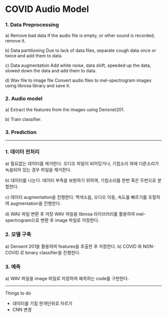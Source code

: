 # COVID Audio Model
### 1. Data Preprocessing 
a) Remove bad data
If the audio file is empty, or other sound is recorded, remove it.

b) Data partitioning
Due to lack of data files, separate cough data once or twice and add them to data.

c) Data augmentation
Add white noise, data shift, speeded up the data, slowed down the data and add them to data.

d) Wav file to image file
Convert audio files to mel-spectrogram images using librosa library and save it. 

### 2. Audio model
a) Extract the features from the images using Densnet201.

b) Train classifier.

### 3. Prediction 

----------

### 1. 데이터 전처리 
a) 필요없는 데이터를 제거한다.
오디오 파일이 비어있거나, 기침소리 외에 다른소리가 녹음되어 있는 경우 파일을 제거한다. 

b) 데이터를 나눈다.
데이터 부족을 보완하기 위하여, 기침소리를 한번 혹은 두번으로 분할한다. 

c) 데이터 augmentation을 진행한다. 
백색소음, 오디오 이동, 속도를 빠르기를 조절하여 augmentation을 진행한다. 

d) WAV 파일 변환 후 저장
WAV 파일을 librosa 라이브러리를 활용하여 mel-spectrogram으로 변환 후 image 파일로 저장한다. 

### 2. 모델 구축
a) Densent 201을 활용하여 features을 추출한 후 저장한다. 
b) COVID 와 NON-COVID 로 binary classifier을 진행한다. 

### 3. 예측 
a) WAV 파일을 image 파일로 저장하여 예측하는 code를 구현한다. 

--------------

Things to do
- 데이터를 기침 한개단위로 자르기
- CNN 변경
  
